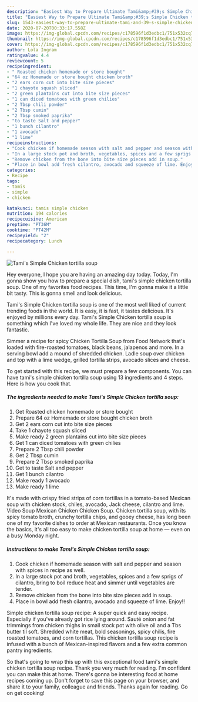 ```yaml
---
description: "Easiest Way to Prepare Ultimate Tami&amp;#39;s Simple Chicken tortilla soup"
title: "Easiest Way to Prepare Ultimate Tami&amp;#39;s Simple Chicken tortilla soup"
slug: 1543-easiest-way-to-prepare-ultimate-tami-and-39-s-simple-chicken-tortilla-soup
date: 2020-07-20T00:33:17.558Z
image: https://img-global.cpcdn.com/recipes/c178596f1d3edbc1/751x532cq70/tamis-simple-chicken-tortilla-soup-recipe-main-photo.jpg
thumbnail: https://img-global.cpcdn.com/recipes/c178596f1d3edbc1/751x532cq70/tamis-simple-chicken-tortilla-soup-recipe-main-photo.jpg
cover: https://img-global.cpcdn.com/recipes/c178596f1d3edbc1/751x532cq70/tamis-simple-chicken-tortilla-soup-recipe-main-photo.jpg
author: Lola Ingram
ratingvalue: 4.4
reviewcount: 5
recipeingredient:
- " Roasted chicken homemade or store bought"
- "64 oz Homemade or store bought chicken broth"
- "2 ears corn cut into bite size pieces"
- "1 chayote squash sliced"
- "2 green plantains cut into bite size pieces"
- "1 can diced tomatoes with green chilies"
- "2 Tbsp chili powder"
- "2 Tbsp cumin"
- "2 Tbsp smoked paprika"
- "to taste Salt and pepper"
- "1 bunch cilantro"
- "1 avocado"
- "1 lime"
recipeinstructions:
- "Cook chicken if homemade season with salt and pepper and season with spices in recipe as well."
- "In a large stock pot and broth, vegetables, spices and a few sprigs of cilantro, bring to boil reduce heat and simmer until vegetables are tender."
- "Remove chicken from the bone into bite size pieces add in soup."
- "Place in bowl add fresh cilantro, avocado and squeeze of lime. Enjoy!!"
categories:
- Recipe
tags:
- tamis
- simple
- chicken

katakunci: tamis simple chicken 
nutrition: 194 calories
recipecuisine: American
preptime: "PT36M"
cooktime: "PT42M"
recipeyield: "2"
recipecategory: Lunch

---
```



![Tami&#39;s Simple Chicken tortilla soup](https://img-global.cpcdn.com/recipes/c178596f1d3edbc1/751x532cq70/tamis-simple-chicken-tortilla-soup-recipe-main-photo.jpg)

Hey everyone, I hope you are having an amazing day today. Today, I'm gonna show you how to prepare a special dish, tami&#39;s simple chicken tortilla soup. One of my favorites food recipes. This time, I'm gonna make it a little bit tasty. This is gonna smell and look delicious.

Tami&#39;s Simple Chicken tortilla soup is one of the most well liked of current trending foods in the world. It is easy, it is fast, it tastes delicious. It's enjoyed by millions every day. Tami&#39;s Simple Chicken tortilla soup is something which I've loved my whole life. They are nice and they look fantastic.

Simmer a recipe for spicy Chicken Tortilla Soup from Food Network that&#39;s loaded with fire-roasted tomatoes, black beans, jalapenos and more. In a serving bowl add a mound of shredded chicken. Ladle soup over chicken and top with a lime wedge, grilled tortilla strips, avocado slices and cheese.


To get started with this recipe, we must prepare a few components. You can have tami&#39;s simple chicken tortilla soup using 13 ingredients and 4 steps. Here is how you cook that.

<!--inarticleads1-->

##### The ingredients needed to make Tami&#39;s Simple Chicken tortilla soup:

1. Get  Roasted chicken homemade or store bought
1. Prepare 64 oz Homemade or store bought chicken broth
1. Get 2 ears corn cut into bite size pieces
1. Take 1 chayote squash sliced
1. Make ready 2 green plantains cut into bite size pieces
1. Get 1 can diced tomatoes with green chilies
1. Prepare 2 Tbsp chili powder
1. Get 2 Tbsp cumin
1. Prepare 2 Tbsp smoked paprika
1. Get to taste Salt and pepper
1. Get 1 bunch cilantro
1. Make ready 1 avocado
1. Make ready 1 lime


It&#39;s made with crispy fried strips of corn tortillas in a tomato-based Mexican soup with chicken stock, chiles, avocado, Jack cheese, cilantro and lime. Video Soup Mexican Chicken Chicken Soup. Chicken tortilla soup, with its spicy tomato broth, crunchy tortilla chips, and gooey cheese, has long been one of my favorite dishes to order at Mexican restaurants. Once you know the basics, it&#39;s all too easy to make chicken tortilla soup at home — even on a busy Monday night. 

<!--inarticleads2-->

##### Instructions to make Tami&#39;s Simple Chicken tortilla soup:

1. Cook chicken if homemade season with salt and pepper and season with spices in recipe as well.
1. In a large stock pot and broth, vegetables, spices and a few sprigs of cilantro, bring to boil reduce heat and simmer until vegetables are tender.
1. Remove chicken from the bone into bite size pieces add in soup.
1. Place in bowl add fresh cilantro, avocado and squeeze of lime. Enjoy!!


Simple chicken tortilla soup recipe: A super quick and easy recipe. Especially if you&#39;ve already got rice lying around. Sauté onion and fat trimmings from chicken thighs in small stock pot with olive oil and a Tbs butter til soft. Shredded white meat, bold seasonings, spicy chilis, fire roasted tomatoes, and corn tortillas. This chicken tortilla soup recipe is infused with a bunch of Mexican-inspired flavors and a few extra common pantry ingredients. 

So that's going to wrap this up with this exceptional food tami&#39;s simple chicken tortilla soup recipe. Thank you very much for reading. I'm confident you can make this at home. There's gonna be interesting food at home recipes coming up. Don't forget to save this page on your browser, and share it to your family, colleague and friends. Thanks again for reading. Go on get cooking!
